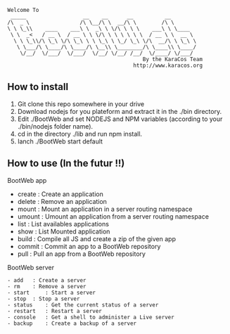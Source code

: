 	Welcome To
	 _____                  __    __      __          __
	/\  _ \                /\ \__/\ \  __/\ \        /\ \
	\ \ \_\\    ____    ___\ \  _\ \ \/\ \ \ \    ___\ \ \____
	 \ \  _<   / __ \  / __ \ \ \/\ \ \ \ \ \ \  / __ \ \  __ \
	  \ \ \_\\/\ \_\ \/\ \_\ \ \ \_\ \ \_/ \_\ \/\  __/\ \ \_\ \
	   \ \___/\ \____/\ \____/\ \__\\ \________/\ \____\\ \____/
	    \/__/  \/___/  \/___/  \/__/ \/__/ /__/  \/____/ \/___/
                                               By the KaraCos Team
                                            http://www.karacos.org

## How to install

1. Git clone this repo somewhere in your drive
2. Download nodejs for you plateform and extract it in the ./bin directory.
3. Edit ./BootWeb and set NODEJS and NPM variables (according to your ./bin/nodejs folder name).
4. cd in the directory ./lib and run npm install.
5. lanch ./BootWeb start default

## How to use (In the futur !!)

BootWeb app

   - create 	: Create an application
   - delete  	: Remove an application
   - mount 	: Mount an application in a server routing namespace
   - umount 	: Umount an application from a server routing namespace
   - list 	: List availables applications
   - show	: List Mounted application
   - build	: Compile all JS and create a zip of the given app
   - commit	: Commit an app to a BootWeb repository
   - pull	: Pull an app from a BootWeb repository

BootWeb server

    - add	: Create a server
    - rm 	: Remove a server
    - start 	: Start a server
    - stop 	: Stop a server
    - status 	: Get the current status of a server
    - restart 	: Restart a server
    - console 	: Get a shell to administer a Live server
    - backup 	: Create a backup of a server
